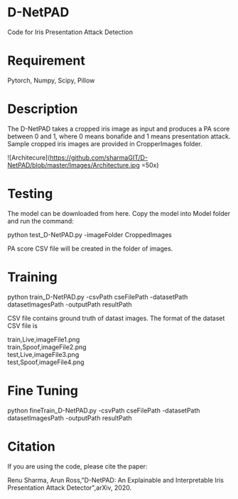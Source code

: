 
# D-NetPAD
Code for Iris Presentation Attack Detection

# Requirement
Pytorch, Numpy, Scipy, Pillow

# Description
The D-NetPAD takes a cropped iris image as input and produces a PA score between 0 and 1, where 0 means bonafide and 1 means presentation attack. Sample cropped iris images are provided in CropperImages folder.

![Architecure](https://github.com/sharmaGIT/D-NetPAD/blob/master/Images/Architecture.jpg =50x)

# Testing
The model can be downloaded from here. Copy the model into Model folder and run the command:

python test_D-NetPAD.py -imageFolder CroppedImages

PA score CSV file will be created in the folder of images.

# Training
python train_D-NetPAD.py -csvPath cseFilePath -datasetPath datasetImagesPath -outputPath resultPath

CSV file contains ground truth of datast images. The format of the dataset CSV file is

train,Live,imageFile1.png <br />
train,Spoof,imageFile2.png <br />
test,Live,imageFile3.png <br />
test,Spoof,imageFile4.png <br />

# Fine Tuning
python fineTrain_D-NetPAD.py -csvPath cseFilePath -datasetPath datasetImagesPath -outputPath resultPath

# Citation
If you are using the code, please cite the paper:

Renu Sharma, Arun Ross,"D-NetPAD: An Explainable and Interpretable Iris Presentation Attack Detector",arXiv, 2020.
